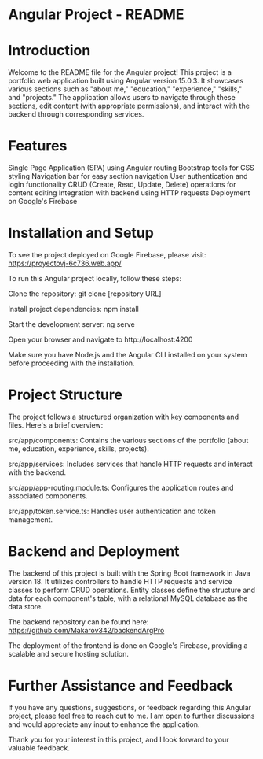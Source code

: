 # Angular Project - README
# Introduction
Welcome to the README file for the Angular project! This project is a portfolio web application built using Angular version 15.0.3. It showcases various sections such as "about me," "education," "experience," "skills," and "projects." The application allows users to navigate through these sections, edit content (with appropriate permissions), and interact with the backend through corresponding services.

# Features
Single Page Application (SPA) using Angular routing
Bootstrap tools for CSS styling
Navigation bar for easy section navigation
User authentication and login functionality
CRUD (Create, Read, Update, Delete) operations for content editing
Integration with backend using HTTP requests
Deployment on Google's Firebase
# Installation and Setup

To see the project deployed on Google Firebase, please visit: https://proyectovj-6c736.web.app/

To run this Angular project locally, follow these steps:

Clone the repository: git clone [repository URL]

Install project dependencies: npm install

Start the development server: ng serve

Open your browser and navigate to http://localhost:4200

Make sure you have Node.js and the Angular CLI installed on your system before proceeding with the installation.

# Project Structure
The project follows a structured organization with key components and files. Here's a brief overview:

src/app/components: Contains the various sections of the portfolio (about me, education, experience, skills, projects).

src/app/services: Includes services that handle HTTP requests and interact with the backend.

src/app/app-routing.module.ts: Configures the application routes and associated components.

src/app/token.service.ts: Handles user authentication and token management.

# Backend and Deployment
The backend of this project is built with the Spring Boot framework in Java version 18. It utilizes controllers to handle HTTP requests and service classes to perform CRUD operations. Entity classes define the structure and data for each component's table, with a relational MySQL database as the data store.

The backend repository can be found here: https://github.com/Makarov342/backendArgPro

The deployment of the frontend is done on Google's Firebase, providing a scalable and secure hosting solution.

# Further Assistance and Feedback
If you have any questions, suggestions, or feedback regarding this Angular project, please feel free to reach out to me. I am open to further discussions and would appreciate any input to enhance the application.

Thank you for your interest in this project, and I look forward to your valuable feedback.


